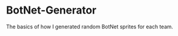 BotNet-Generator
================

The basics of how I generated random BotNet sprites for each team.